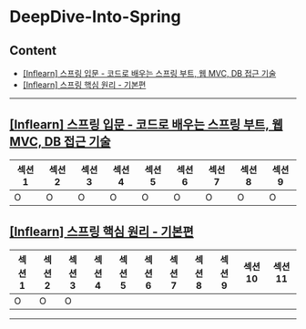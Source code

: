 # DeepDive-Into-Spring

## Content

- [[Inflearn] 스프링 입문 - 코드로 배우는 스프링 부트, 웹 MVC, DB 접근 기술](#inflearn-스프링-입문---코드로-배우는-스프링-부트-웹-mvc-db-접근-기술)
- [[Inflearn] 스프링 핵심 원리 - 기본편](#inflearn-스프링-핵심-원리---기본편)

---

## [[Inflearn] 스프링 입문 - 코드로 배우는 스프링 부트, 웹 MVC, DB 접근 기술](https://www.inflearn.com/course/%EC%8A%A4%ED%94%84%EB%A7%81-%EC%9E%85%EB%AC%B8-%EC%8A%A4%ED%94%84%EB%A7%81%EB%B6%80%ED%8A%B8/dashboard)

| 섹션 1 | 섹션 2 | 섹션 3 | 섹션 4 | 섹션 5 | 섹션 6 | 섹션 7 | 섹션 8 | 섹션 9 |
| ------ | ------ | ------ | ------ | ------ | ------ | ------ | ------ | ------ |
| O      | O      | O      | O      | O      | O      | O      | O      | O      |

## [[Inflearn] 스프링 핵심 원리 - 기본편](https://www.inflearn.com/course/%EC%8A%A4%ED%94%84%EB%A7%81-%ED%95%B5%EC%8B%AC-%EC%9B%90%EB%A6%AC-%EA%B8%B0%EB%B3%B8%ED%8E%B8/dashboard)

| 섹션 1 | 섹션 2 | 섹션 3 | 섹션 4 | 섹션 5 | 섹션 6 | 섹션 7 | 섹션 8 | 섹션 9 | 섹션 10 | 섹션 11 |
| ------ | ------ | ------ | ------ | ------ | ------ | ------ | ------ | ------ | ------- | ------- |
| O      | O      | O      |        |        |        |        |        |        |         |         |

---
